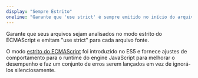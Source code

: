 ```yaml
---
display: "Sempre Estrito"
oneline: "Garante que 'use strict' é sempre emitido no início do arquivo"
---
```


Garante que seus arquivos sejam analisados no modo estrito do ECMAScript e emitam "use strict" para cada arquivo fonte.

O modo [estrito do ECMAScript](https://developer.mozilla.org/docs/Web/JavaScript/Reference/Strict_mode) foi introduzido no ES5 e fornece ajustes de comportamento para o runtime do engine JavaScript para melhorar o desempenho e faz um conjunto de erros serem lançados em vez de ignorá-los silenciosamente.
